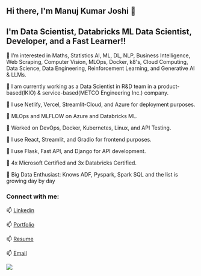 ## Hi there, I'm Manuj Kumar Joshi 👋

## I'm Data Scientist, Databricks ML Data Scientist, Developer, and a Fast Learner!!


👀 I’m interested in Maths, Statistics AI, ML, DL, NLP, Business Intelligence, Web Scraping, Computer Vision, MLOps, Docker, k8's, Cloud Computing, Data Science, Data Engineering, Reinforcement Learning, and Generative AI & LLMs.

🌱 I am currently working as a Data Scientist in R&D team in a product-based(IKIO) & service-based(METCO Engineering Inc.) company.

🌱 I use Netlify, Vercel, Streamlit-Cloud, and Azure for deployment purposes.

🌱 MLOps and MLFLOW on Azure and Databricks ML.

🌱 Worked on DevOps, Docker, Kubernetes, Linux, and API Testing.

🌱 I use React, Streamlit, and Gradio for frontend purposes.

🌱 I use Flask, Fast API, and Django for API development.

🌱 4x Microsoft Certified and 3x Databricks Certified. 

🌱 Big Data Enthusiast: Knows ADF, Pyspark, Spark SQL and the list is growing day by day

### Connect with me:


📫 [Linkedin](https://www.linkedin.com/in/manujjoshi/)

📫 [Portfolio](https://sites.google.com/view/manujs-portfolio/home?authuser=1)

📫 [Resume](https://sites.google.com/view/manujs-portfolio/my-resume?authuser=1)

📫 [Email](manujjoshi52@gmail.com)

![](https://komarev.com/ghpvc/?username=manujjoshi52)
